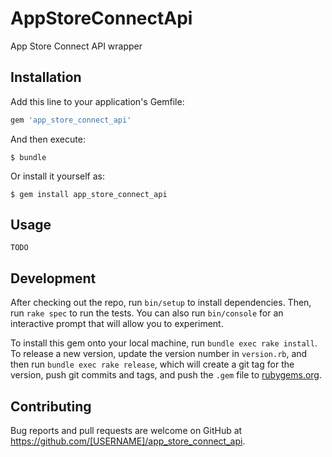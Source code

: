 # AppStoreConnectApi

App Store Connect API wrapper

## Installation

Add this line to your application's Gemfile:

```ruby
gem 'app_store_connect_api'
```

And then execute:

    $ bundle

Or install it yourself as:

    $ gem install app_store_connect_api

## Usage

```
TODO
```

## Development

After checking out the repo, run `bin/setup` to install dependencies. Then, run `rake spec` to run the tests. You can also run `bin/console` for an interactive prompt that will allow you to experiment.

To install this gem onto your local machine, run `bundle exec rake install`. To release a new version, update the version number in `version.rb`, and then run `bundle exec rake release`, which will create a git tag for the version, push git commits and tags, and push the `.gem` file to [rubygems.org](https://rubygems.org).

## Contributing

Bug reports and pull requests are welcome on GitHub at https://github.com/[USERNAME]/app_store_connect_api.
